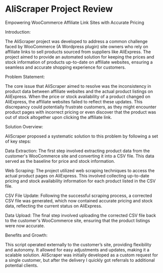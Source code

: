 # AliScraper Project Review
Empowering WooCommerce Affiliate Link Sites with Accurate Pricing



Introduction:

The AliScraper project was developed to address a common challenge faced by WooCommerce (A Wordpress plugin) site owners who rely on affiliate links to sell products sourced from suppliers like AliExpress. The project aimed to provide an automated solution for keeping the prices and stock information of products up-to-date on affiliate websites, ensuring a seamless and accurate shopping experience for customers.

Problem Statement:

The core issue that AliScraper aimed to resolve was the inconsistency in product data between affiliate websites and the actual product listings on AliExpress. When the price or stock availability of a product changed on AliExpress, the affiliate websites failed to reflect these updates. This discrepancy could potentially frustrate customers, as they might encounter product pages with incorrect pricing or even discover that the product was out of stock altogether upon clicking the affiliate link.


Solution Overview:

AliScraper proposed a systematic solution to this problem by following a set of key steps:

Data Extraction: The first step involved extracting product data from the customer's WooCommerce site and converting it into a CSV file. This data served as the baseline for price and stock information.

Web Scraping: The project utilized web scraping techniques to access the actual product pages on AliExpress. This involved collecting up-to-date pricing and stock availability information for each product listed in the CSV file.

CSV File Update: Following the successful scraping process, a corrected CSV file was generated, which now contained accurate pricing and stock data, reflecting the current status on AliExpress.

Data Upload: The final step involved uploading the corrected CSV file back to the customer's WooCommerce site, ensuring that the product listings were now accurate.

Benefits and Growth:

This script operated externally to the customer’s site, providing flexibility and autonomy.
It allowed for easy adjustments and updates, making it a scalable solution.
AliScraper was initially developed as a custom request for a single customer, but after the delivery I quickly got referrals to additional potential clients.
